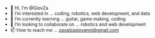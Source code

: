 - 👋 Hi, I’m @GiovZa
- 👀 I’m interested in ... coding, robotics, web development, and data
- 🌱 I’m currently learning ... guitar, game making, coding
- 💞️ I’m looking to collaborate on ... robotics and web development
- 📫 How to reach me ... zavalzagiovanni@gmail.com
